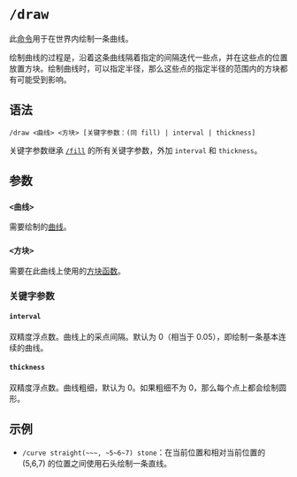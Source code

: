 # `/draw`

此[命令](../zh.md)用于在世界内绘制一条曲线。

绘制曲线的过程是，沿着这条曲线隔着指定的间隔迭代一些点，并在这些点的位置放置方块。绘制曲线时，可以指定半径，那么这些点的指定半径的范围内的方块都有可能受到影响。

## 语法

`/draw <曲线> <方块> [关键字参数：(同 fill) | interval | thickness]`

关键字参数继承 [`/fill`](../fill/zh.md) 的所有关键字参数，外加 `interval` 和 `thickness`。

## 参数

### `<曲线>`

需要绘制的[曲线](/documents/arguments/curve/zh.md)。

### `<方块>`

需要在此曲线上使用的[方块函数](/documents/arguments/block_function)。

### 关键字参数

#### `interval`

双精度浮点数。曲线上的采点间隔。默认为 0（相当于 0.05），即绘制一条基本连续的曲线。

#### `thickness`

双精度浮点数。曲线粗细，默认为 0。如果粗细不为 0，那么每个点上都会绘制圆形。

## 示例

- `/curve straight(~~~, ~5~6~7) stone`：在当前位置和相对当前位置的 (5,6,7) 的位置之间使用石头绘制一条直线。